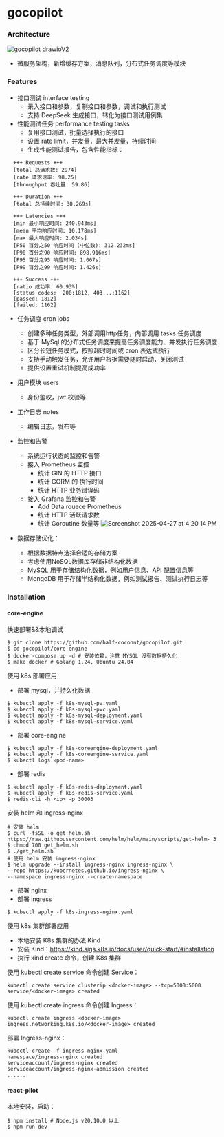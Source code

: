 # gocopilot

### Architecture

![gocopilot drawioV2](https://github.com/user-attachments/assets/6d6629b7-4627-4385-96d9-3dee176dfcd5)


- 微服务架构，新增缓存方案，消息队列，分布式任务调度等模块

### Features

- 接口测试 interface testing
    - 录入接口和参数，复制接口和参数，调试和执行测试
    - 支持 DeepSeek 生成接口，转化为接口测试用例集
- 性能测试任务 performance testing tasks
    - 复用接口测试，批量选择执行的接口
    - 设置 rate limit，并发量，最大并发量，持续时间
    - 生成性能测试报告，包含性能指标：
```shell
  +++ Requests +++
  [total 总请求数: 2974]
  [rate 请求速率: 98.25]
  [throughput 吞吐量: 59.86]

  +++ Duration +++
  [total 总持续时间: 30.269s]

  +++ Latencies +++
  [min 最小响应时间: 240.943ms]
  [mean 平均响应时间: 10.178ms]
  [max 最大响应时间: 2.034s]
  [P50 百分之50 响应时间 (中位数): 312.232ms]
  [P90 百分之90 响应时间: 898.916ms]
  [P95 百分之95 响应时间: 1.067s]
  [P99 百分之99 响应时间: 1.426s]

  +++ Success +++
  [ratio 成功率: 60.93%]
  [status codes:  200:1812, 403...:1162]
  [passed: 1812]
  [failed: 1162]
```

- 任务调度 cron jobs
    - 创建多种任务类型，外部调用http任务，内部调用 tasks 任务调度
    - 基于 MySql 的分布式任务调度来提高任务调度能力、并发执行任务调度
    - 区分长短任务模式，按照超时时间或 cron 表达式执行
    - 支持手动触发任务，允许用户根据需要随时启动，关闭测试
    - 提供设置重试机制提高成功率
- 用户模块 users
    - 身份鉴权，jwt 校验等
- 工作日志 notes
    - 编辑日志，发布等
- 监控和告警
    - 系统运行状态的监控和告警
    - 接入 Prometheus 监控
        - 统计 GIN 的 HTTP 接口
        - 统计 GORM 的 执行时间
        - 统计 HTTP 业务错误码
    - 接入 Grafana 监控和告警
        - Add Data rouece Prometheus     
        - 统计 HTTP 活跃请求数
        - 统计 Goroutine 数量等
![Screenshot 2025-04-27 at 4 20 14 PM](https://github.com/user-attachments/assets/a992928e-4adf-4cd2-b841-b52bfd80d249)

- 数据存储优化：
    - 根据数据特点选择合适的存储方案
    - 考虑使用NoSQL数据库存储非结构化数据
    - MySQL 用于存储结构化数据，例如用户信息、API 配置信息等
    - MongoDB 用于存储半结构化数据，例如测试报告、测试执行日志等

### Installation

#### core-engine

快速部署&&本地调试

```shell
$ git clone https://github.com/half-coconut/gocopilot.git
$ cd gocopilot/core-engine
$ docker-compose up -d # 安装依赖，注意 MYSQL 没有数据持久化
$ make docker # Golang 1.24, Ubuntu 24.04
```

使用 k8s 部署应用

- 部署 mysql，并持久化数据

```shell
$ kubectl apply -f k8s-mysql-pv.yaml
$ kubectl apply -f k8s-mysql-pvc.yaml
$ kubectl apply -f k8s-mysql-deployment.yaml
$ kubectl apply -f k8s-mysql-service.yaml
```

- 部署 core-engine

```shell
$ kubectl apply -f k8s-coreengine-deployment.yaml
$ kubectl apply -f k8s-coreengine-service.yaml
$ kubectl logs <pod-name> 
```

- 部署 redis

```shell
$ kubectl apply -f k8s-redis-deployment.yaml
$ kubectl apply -f k8s-redis-service.yaml
$ redis-cli -h <ip> -p 30003
```

安装 helm 和 ingress-nginx

```shell
# 安装 helm
$ curl -fsSL -o get_helm.sh https://raw.githubusercontent.com/helm/helm/main/scripts/get-helm- 3
$ chmod 700 get_helm.sh
$ ./get_helm.sh
# 使用 helm 安装 ingress-nginx
$ helm upgrade --install ingress-nginx ingress-nginx \
--repo https://kubernetes.github.io/ingress-nginx \
--namespace ingress-nginx --create-namespace
```

- 部署 nginx
- 部署 ingress

```shell
$ kubectl apply -f k8s-ingress-nginx.yaml
```

使用 k8s 集群部署应用

- 本地安装 K8s 集群的办法 Kind
- 安装 Kind：https://kind.sigs.k8s.io/docs/user/quick-start/#installation
- 执行 kind create 命令，创建 K8s 集群

使用 kubectl create service 命令创建 Service：

```shell
kubectl create service clusterip <docker-image> --tcp=5000:5000
service/<docker-image> created
```

使用 kubectl create ingress 命令创建 Ingress：

```shell
kubectl create ingress <docker-image> 
ingress.networking.k8s.io/<docker-image> created
```

部署 Ingress-nginx：

```shell
kubectl create -f ingress-nginx.yaml
namespace/ingress-nginx created
serviceaccount/ingress-nginx created
serviceaccount/ingress-nginx-admission created
......
```

#### react-pilot

本地安装，启动：

```shell
$ npm install # Node.js v20.10.0 以上
$ npm run dev
```

